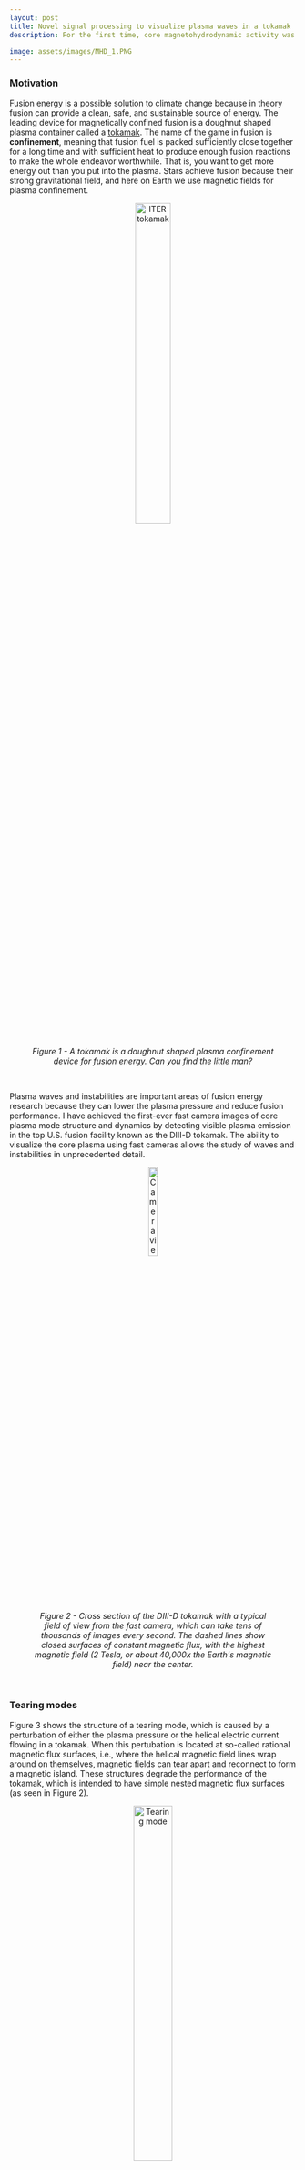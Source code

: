 ```yaml
---
layout: post
title: Novel signal processing to visualize plasma waves in a tokamak
description: For the first time, core magnetohydrodynamic activity was recorded with a high speed visible camera. 

image: assets/images/MHD_1.PNG
---
```


### Motivation
Fusion energy is a possible solution to climate change because in theory fusion can provide a clean, safe, and sustainable source of energy. The leading device for magnetically confined fusion is a doughnut shaped plasma container called a [tokamak](https://en.wikipedia.org/wiki/Tokamak). The name of the game in fusion is **confinement**, meaning that fusion fuel is packed sufficiently close together for a long time and with sufficient heat to produce enough fusion reactions to make the whole endeavor worthwhile. That is, you want to get more energy out than you put into the plasma. Stars achieve fusion because their strong gravitational field, and here on Earth we use magnetic fields for plasma confinement.

<center>
<figure>
  <img src="{{site.url}}/assets/images/ITER.jpg" alt="ITER tokamak" height="38%" width = "38%"/>
  <figcaption>
  	<em>
  		Figure 1 - A tokamak is a doughnut shaped plasma confinement device for fusion energy. Can you find the little man? 
  	</em>
  </figcaption>
</figure>
</center>
<p>&nbsp;</p>


Plasma waves and instabilities are important areas of fusion energy research because they can lower the plasma pressure and reduce fusion performance. I have achieved the first-ever fast camera images of core plasma mode structure and dynamics by detecting visible plasma emission in the top U.S. fusion facility known as the DIII-D tokamak. The ability to visualize the core plasma using fast cameras allows the study of waves and instabilities in unprecedented detail.



<center>
<figure>
  <img src="{{site.url}}/assets/images/MHD_5.PNG" alt="Camera view" height="20%" width = "20%"/>
  <figcaption>
  	<em>
  		Figure 2 - Cross section of the DIII-D tokamak with a typical field of view from the fast camera, which can take tens of thousands of images every second. The dashed lines show closed surfaces of constant magnetic flux, with the highest magnetic field (2 Tesla, or about 40,000x the Earth's magnetic field) near the center.
  	</em>
  </figcaption>
</figure>
</center>
<p>&nbsp;</p>




### Tearing modes
Figure 3 shows the structure of a tearing mode, which is caused by a perturbation of either the plasma pressure or the helical electric current flowing in a tokamak. When this pertubation is located at so-called rational magnetic flux surfaces, i.e., where the helical magnetic field lines wrap around on themselves, magnetic fields can tear apart and reconnect to form a magnetic island. These structures degrade the performance of the tokamak, which is intended to have simple nested magnetic flux surfaces (as seen in Figure 2).


<center>
<figure>
  <img src="{{site.url}}/assets/images/MHD_2_TM.PNG" alt="Tearing mode" height="40%" width = "40%"/>
  <figcaption>
  	<em>Figure 3 - A novel signal processing technique is used to create these images. The time sequence from each camera pixel is Fourier transformed and then filtered (only certain frequencies are retained). The resulting images show (a) the Fourier amplitude, (b) phase, and (c) a snapshot of the mode structure. The fundamental rotation frequency of the magnetic islands is retained in (a) - (c) which shows poloidal mode structure of m = 2, and the first harmonic frequency is retained in (d) - (f) showing m = 4 structure.</em>
  </figcaption>
</figure>
</center>
<p>&nbsp;</p>




<center>
<figure>
  <img src="{{site.url}}/assets/images/MHD_3_TM.PNG" alt="Synthetic camera" height="30%" width = "30%"/>
  <figcaption>
  	<em>
  		Figure 4 - A model of plasma light emission from tearing modes is used to create synthetic camera images (shown in the left column), which are compared to real camera data (right hand column).
  	</em>
  </figcaption>
</figure>
</center>
<p>&nbsp;</p>



### Sawtooth instability
Another plasma instability which I had the privilege of imaging for the first time ever is called a sawtooth crash. The sawtooth instability forms when the plasma current is peaked near the magnetic axis, causing plasma from the core to rapidly mix with the cooler outer regions. This is a bad thing, because the game in fusion is to keep a dense plasma extremely hot for as long as possible in order to produce a lot of fusion reactions. The mixing is very fast (about 100 microseconds). After the crash, the central temperature gradually rises as the current profile and fast ion population evolve, and the process repeats. The exact nature of the magnetic reconnection that occurs during the sawtooth crash has eluded a complete physics explanation, and fast imaging of these events may provide new insights through detailed comparison to theory. Magnetic reconnection is also a hot topic in the astrophysics community, because reconnection occurs during solar flares and coronal mass ejections. These magnetic storms can even [interfere with power grids on Earth](https://www.sciencealert.com/here-s-what-would-happen-if-solar-storm-wiped-out-technology-geomagnetic-carrington-event-coronal-mass-ejection)!



<center>
<figure>
  <img src="{{site.url}}/assets/images/MHD_4.PNG" alt="Sawtooth crash" height="40%" width = "40%"/>
  <figcaption>
  	<em>
  		Figure 5 - (a) The electron temperature as a funcion of time during a sawtooth crash. The vertical lines show the times of the images. (b) Snapshots of the Fourier-filtered (15 kHz) component of visible light from the plasma.
  	</em>
  </figcaption>
</figure>
</center>
<p>&nbsp;</p>


Check out my publications about this topic <a href = " {{ site.url }}/assets/publications/31.pdf "> here </a>, 
<a href = " {{ site.url }}/assets/publications/19.pdf "> here </a>, and <a href = " {{ site.url }}/assets/publications/16.pdf "> here </a>.